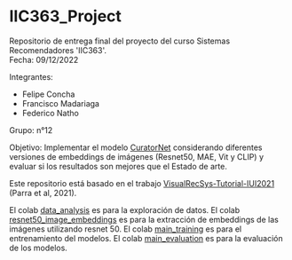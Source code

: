 # IIC363_Project

Repositorio de entrega final del proyecto del curso Sistemas Recomendadores 'IIC363'.                                                                
Fecha:  09/12/2022



Integrantes:
  - Felipe Concha
  - Francisco Madariaga
  - Federico Natho
 
Grupo: n°12
  
Objetivo: Implementar el modelo [CuratorNet](https://github.com/ialab-puc/CuratorNet) considerando diferentes versiones de embeddings de imágenes (Resnet50, MAE, Vit y CLIP) y evaluar si  los resultados son mejores que el Estado de arte.

Este repositorio está basado en el trabajo [VisualRecSys-Tutorial-IUI2021](https://github.com/ialab-puc/VisualRecSys-Tutorial-IUI2021) (Parra et al, 2021).

El colab [data_analysis](https://github.com/fnatho/IIC363_Project/blob/main/data_analysis.ipynb) es para la exploración de datos.
El colab [resnet50_image_embeddings](https://github.com/fnatho/IIC363_Project/blob/main/Resnet50_image_embeddings.ipynb) es para la extracción de embeddings de las imágenes utilizando resnet 50.
El colab [main_training](https://github.com/fnatho/IIC363_Project/blob/main/main_training.ipynb) es para el entrenamiento del modelos.
El colab [main_evaluation](https://github.com/fnatho/IIC363_Project/blob/main/main_training.ipynb) es para la evaluación de los modelos.


